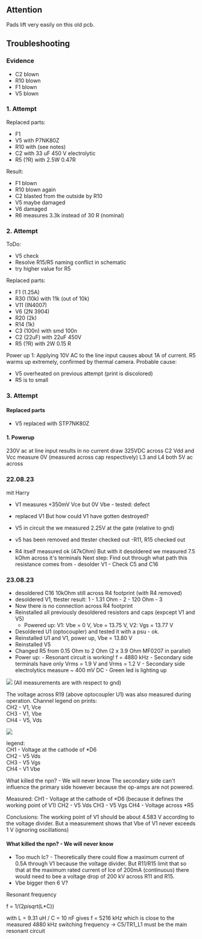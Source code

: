 ## Attention

Pads lift very easily on this old pcb.

## Troubleshooting

### Evidence

- C2 blown
- R10 blown
- F1 blown
- V5 blown

### 1. Attempt

Replaced parts:  
- F1 
- V5 with P7NK80Z
- R10 with (see notes)
- C2 with 33 uF 450 V electrolytic
- R5 (?R) with 2.5W 0.47R 

Result:  
- F1 blown
- R10 blown again
- C2 blasted from the outside by R10
- V5 maybe damaged
- V6 damaged
- R6 measures 3.3k instead of 30 R (nominal)

### 2. Attempt

ToDo:
- V5 check
- Resolve R15/R5 naming conflict in schematic
- try higher value for R5


Replaced parts:
- F1 (1.25A)
- R30 (10k) with 11k (out of 10k)
- V11 (IN4007)
- V6 (2N 3904)
- R20 (2k)
- R14 (1k)
- C3 (100n) with smd 100n
- C2 (22uF) with 22uF 450V 
- R5 (?R) with 2W 0.15 R 

Power up 1:
Applying 10V AC to the line input causes about 1A of current.
R5 warms up extremely, confirmed by thermal camera.
Probable cause: 
- V5 overheated on previous attempt (print is discolored)
- R5 is to small

### 3. Attempt

#### Replaced parts
- V5 replaced with STP7NK80Z


#### 1. Powerup
   
   230V ac at line input
   results in no current draw
    325VDC across C2
   Vdd and Vcc measure 0V (measured across cap respectively)
   L3 and L4 both 5V ac across

### 22.08.23
mit Harry 
   - V1 measures +350mV Vce but 0V Vbe - tested: defect
   - replaced V1 
      But how could V1 have gotten destroyed?

   - V5 in circuit the we measured 2.25V at the gate (relative to gnd)
   - v5 has been removed and ttester checked out
   -R11, R15 checked out
   - R4 itself measured ok (47kOhm)
   But with it desoldered we measured 7.5 kOhm across it's terminals 
   Next step: Find out through what path this resistance comes from
               - desolder V1
               - Check C5 and C16

### 23.08.23 

- desoldered C16 10kOhm still across R4 footprint (with R4 removed)
- desoldered V1, ttester result: 1 - 1.31 Ohm - 2 - 120 Ohm - 3
- Now there is no connection across R4 footprint
- Reinstalled all previously desoldered resistors and caps (expcept V1 and V5)
   - Powered up: V1: Vbe = 0 V, Vce = 13.75 V, V2: Vgs = 13.77 V
- Desoldered U1 (optocoupler) and tested it with a psu - ok.
- Reinstalled U1 and V1, power up, Vbe = 13.80 V
- Reinstalled V5
- Changed R5 from 0.15 Ohm to 2 Ohm (2 x 3.9 Ohm MF0207 in parallel)
- Power up: - Resonant circuit is working! f = 4880 kHz
            - Secondary side terminals have only Vrms = 1.9 V and Vrms = 1.2 V 
            - Secondary side electrolytics measure ~ 400 mV DC
            - Green led is lighting up

![](prints/V5%20measurement%201%20V5%2023-08-23/DS1Z_QuickPrint1.png)
(All measurements are with respect to gnd)

The voltage across R19 (above optocoupler U1) was also measured during operation. 
Channel legend on prints:  
CH2 - V1, Vce  
CH3 - V1, Vbe  
CH4 - V5, Vds  

![](prints/V5%20measurement%203%2023-08-23/DS1Z_QuickPrint2.png)

legend:  
CH1 - Voltage at the cathode of *D6  
CH2 - V5 Vds  
CH3 - V5 Vgs  
CH4 - V1 Vbe 

What killed the npn? - We will never know
The secondary side can't influence the primary side however because the op-amps are not powered.

Measured: 
CH1 - Voltage at the cathode of *D6 (because it defines the working point of V1)
CH2 - V5 Vds
CH3 - V5 Vgs
CH4 - Voltage across *R5 

Conclusions: 
The working point of V1 should be about 4.583 V according to the voltage divider.
But a measurement shows that Vbe of V1 never exceeds 1 V (ignoring oscillations)

#### What killed the npn? - We will never know

- Too much Ic? - Theoretically there could flow a maximum current of 0.5A through V1 because the voltage divider. But R11/R15 limit that so that at the maximum rated current of Ice of 200mA (continuous) there would need to bee a voltage drop of 200 kV across R11 and R15.
- Vbe bigger then 6 V?

Resonant frequency

f = 1/(2*pi*sqrt(L*C))

with L = 9.31 uH / C = 10 nF gives f = 5216 kHz which is close to the measured 4880 kHz switching frequency -> C5/TR1_L1 must be the main resonant circuit